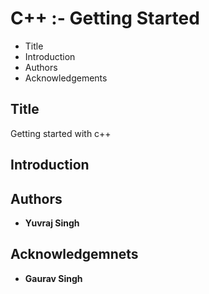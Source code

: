 # C++ :- Getting Started

 - Title
 - Introduction
 - Authors
 - Acknowledgements

## Title

Getting started with c++

## Introduction



## Authors

 - **Yuvraj Singh**

## Acknowledgemnets

 - **Gaurav Singh**
